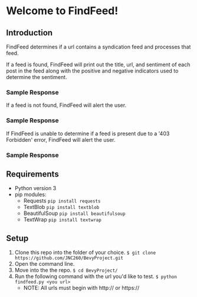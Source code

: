 # Welcome to FindFeed!

## Introduction

FindFeed determines if a url contains a syndication feed and processes that feed.

If a feed is found, FindFeed will print out the title, url, and sentiment of each post in the feed along with the positive and negative indicators used to determine the sentiment.

### Sample Response

If a feed is not found, FindFeed will alert the user.

### Sample Response

If FindFeed is unable to determine if a feed is present due to a '403 Forbidden' error, FindFeed will alert the user.

### Sample Response

## Requirements

* Python version 3
* pip modules:
   * Requests `pip install requests` 
   * TextBlob `pip install textblob`
   * BeautifulSoup  `pip install beautifulsoup`
   * TextWrap `pip install textwrap`

## Setup

1. Clone this repo into the folder of your choice.
`$ git clone https://github.com/JNC260/BevyProject.git`
2. Open the command line.
3. Move into the the repo.
`$ cd BevyProject/`
4. Run the following command with the url you'd like to test.
`$ python findfeed.py <you url>`
   * NOTE: All urls must begin with http:// or https://